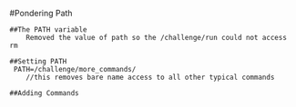 #Pondering Path 
    
    ##The PATH variable 
        Removed the value of path so the /challenge/run could not access rm 
    
    ##Setting PATH 
     PATH=/challenge/more_commands/
        //this removes bare name access to all other typical commands 
    
    ##Adding Commands 
        